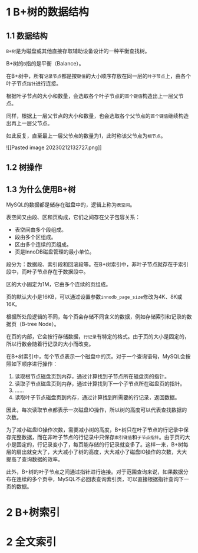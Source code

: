 # 1 B+树的数据结构
## 1.1 数据结构
`B+树`是为磁盘或其他直接存取辅助设备设计的一种平衡查找树。

B+树的`B`指的是平衡（Balance）。

在B+树中，所有`记录节点`都是按`键值`的大小顺序存放在同一层的`叶子节点`上，由各个叶子节点`指针`进行连接。

根据叶子节点的大小和数量，会选取各个叶子节点的`首个键值`构造出上一层父节点。

同样，根据上一层父节点的大小和数量，也会选取各个父节点的`首个键值`继续构造出再上一层父节点。

如此反复，直至最上一层父节点的数量为1，此时称该父节点为`根节点`。

![[Pasted image 20230212132727.png]]



## 1.2 树操作

## 1.3 为什么使用B+树
MySQL的数据都是储存在磁盘中的，逻辑上称为`表空间`。

表空间又由段、区和页构成，它们之间存在父子包容关系：
- 表空间由多个段组成。
- 段由多个区组成。
- 区由多个连续的页组成。
- 页是InnoDB磁盘管理的最小单位。

段分为：数据段、索引段和回滚段等。在B+树索引中，非叶子节点就存在于索引段中，而叶子节点存在于数据段中。

区的大小固定为1M，它由多个连续的页组成。

页的默认大小是16KB，可以通过设置参数`innodb_page_size`修改为4K、8K或16K。

根据所处段逻辑的不同，每个页会存储不同含义的数据，例如存储索引和记录的数据页（B-tree Node）。

在页的内部，它会按行存储数据，`行记录`有特定的格式。由于页的大小是固定的，所以行数会随着行记录的大小而改变。

在B+树索引中，每个节点表示一个磁盘中的页。对于一个查询语句，MySQL会按照如下顺序进行操作：
1. 读取根节点磁盘页到内存，通过计算找到子节点所在磁盘页的指针。
2. 读取子节点磁盘页到内存，通过计算找到下一个子节点所在磁盘页的指针。
3. ……
4. 读取叶子节点磁盘页到内存，通过计算找到所需要的行记录，返回数据。

因此，每次读取节点都表示一次磁盘IO操作，所以树的高度可以代表查找数据的次数。

为了减小磁盘IO操作次数，需要减小树的高度，B+树只在叶子节点的行记录中保存完整数据，而在非叶子节点的行记录中只保存`索引键值`和`子节点指针`。由于页的大小是固定的，行记录变小了，每页能存储的行记录就变多了。这样一来，B+树每层的扇出就变大了，大大减小了树的高度，大大减小了磁盘IO操作的次数，大大提高了查询数据的效率。

此外，B+树的叶子节点之间通过指针进行连接。对于范围查询来说，如果数据分布在连续的多个页中，MySQL不必回表查询索引页，可以直接根据指针查询下一页的数据。



# 2 B+树索引


# 2 全文索引
